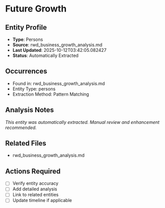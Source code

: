 # Future Growth

## Entity Profile
- **Type**: Persons
- **Source**: rwd_business_growth_analysis.md
- **Last Updated**: 2025-10-12T03:42:05.082427
- **Status**: Automatically Extracted

## Occurrences
- Found in: rwd_business_growth_analysis.md
- Entity Type: persons
- Extraction Method: Pattern Matching

## Analysis Notes
*This entity was automatically extracted. Manual review and enhancement recommended.*

## Related Files
- rwd_business_growth_analysis.md

## Actions Required
- [ ] Verify entity accuracy
- [ ] Add detailed analysis
- [ ] Link to related entities
- [ ] Update timeline if applicable
